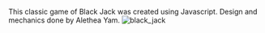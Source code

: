 This classic game of Black Jack was created using Javascript. Design and mechanics done by Alethea Yam.
![black_jack](https://github.com/allieyam/basics-blackjack/assets/105859512/d3d009ac-9690-44bc-b8d7-882aea660d21)
